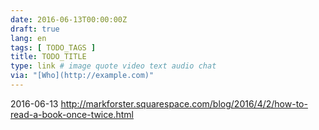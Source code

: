 ```yaml
---
date: 2016-06-13T00:00:00Z
draft: true
lang: en
tags: [ TODO_TAGS ]
title: TODO_TITLE
type: link # image quote video text audio chat
via: "[Who](http://example.com)"
---
```


2016-06-13
http://markforster.squarespace.com/blog/2016/4/2/how-to-read-a-book-once-twice.html



